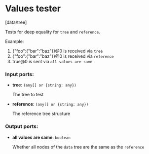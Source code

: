 # Values tester

[data/tree]

Tests for deep equality for `tree` and `reference`.

Example:
1. {"foo":{"bar":"baz"}}@0 is received via `tree`
2. {"foo":{"bar":"baz"}}@0 is received via `reference`
3. true@0 is sent via `all values are same`

### Input ports:

* __tree__: `(any[] or {string: any})`

    The tree to test


* __reference__: `(any[] or {string: any})`

    The reference tree structure

### Output ports:

* __all values are same__: `boolean`

    Whether all nodes of the `data` tree are the same as the `reference`

